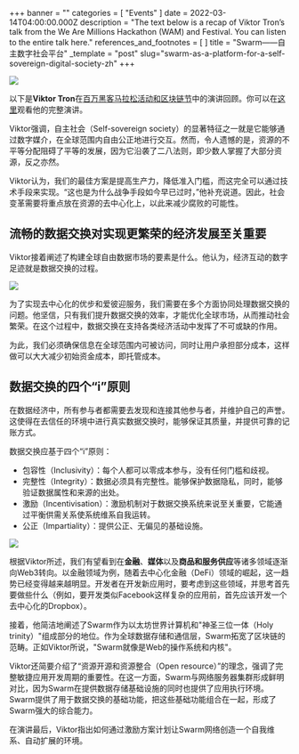 +++
banner = ""
categories = [ "Events" ]
date = 2022-03-14T04:00:00.000Z
description = "The text below is a recap of Viktor Tron’s talk from the We Are Millions Hackathon (WAM) and Festival. You can listen to the entire talk here."
references_and_footnotes = [ ]
title = "Swarm——自主数字社会平台"
_template = "post"
slug="swarm-as-a-platform-for-a-self-sovereign-digital-society-zh"
+++

![](/uploads/hive1.png)

以下是**Viktor Tron**在[百万黑客马拉松活动和区块链节](https://www.wearemillions.online/)中的演讲回顾。你可以在[这里](https://youtu.be/ar_2SllaO_0?t=171)观看他的完整演讲。

Viktor强调，自主社会（Self-sovereign society）的显著特征之一就是它能够通过数字媒介，在全球范围内自由公正地进行交互。然而，令人遗憾的是，资源的不平等分配阻碍了平等的发展，因为它沿袭了二八法则，即少数人掌握了大部分资源，反之亦然。

Viktor认为，我们的最佳方案是提高生产力，降低准入门槛，而这完全可以通过技术手段来实现。“这也是为什么战争手段如今早已过时，”他补充说道。因此，社会变革需要将重点放在资源的去中心化上，以此来减少腐败的可能性。

## 流畅的数据交换对实现更繁荣的经济发展至关重要

Viktor接着阐述了构建全球自由数据市场的要素是什么。他认为，经济互动的数字足迹就是数据交换的过程。

![](/uploads/hive1.png)

为了实现去中心化的优步和爱彼迎服务，我们需要在多个方面协同处理数据交换的问题。他坚信，只有我们提升数据交换的效率，才能优化全球市场，从而推动社会繁荣。在这个过程中，数据交换在支持各类经济活动中发挥了不可或缺的作用。

为此，我们必须确保信息在全球范围内可被访问，同时让用户承担部分成本，这样做可以大大减少初始资金成本，即托管成本。

## 数据交换的四个“i”原则

在数据经济中，所有参与者都需要去发现和连接其他参与者，并维护自己的声誉。这使得在去信任的环境中进行真实数据交换时，能够保证其质量，并提供可靠的记账方式。

数据交换应基于四个“i”原则：

- 包容性（Inclusivity）：每个人都可以零成本参与，没有任何门槛和歧视。
- 完整性（Integrity）：数据必须具有完整性。能够保护数据隐私，同时，能够验证数据属性和来源的出处。
- 激励（Incentivisation）：激励机制对于数据交换系统来说至关重要，它能通过平衡供需关系使系统维系自我运转。
- 公正（Impartiality）：提供公正、无偏见的基础设施。

![](/uploads/vik2.png)

根据Viktor所述，我们有望看到在**金融**、**媒体**以及**商品和服务供应**等诸多领域逐渐向Web3转向。以金融领域为例，随着去中心化金融（DeFi）领域的崛起，这一趋势已经变得越来越明显。开发者在开发新应用时，要考虑到这些领域，并思考首先要做些什么（例如，要开发类似Facebook这样复杂的应用前，首先应该开发一个去中心化的Dropbox）。

接着，他简洁地阐述了Swarm作为以太坊世界计算机和"神圣三位一体（Holy trinity）"组成部分的地位。作为全球数据存储和通信层，Swarm拓宽了区块链的范畴。正如Viktor所说，"Swarm就像是Web的操作系统和内核"。

Viktor还简要介绍了“资源开源和资源整合（Open resource）”的理念，强调了完整敏捷应用开发周期的重要性。在这一方面，Swarm与网络服务器集群形成鲜明对比，因为Swarm在提供数据存储基础设施的同时也提供了应用执行环境。Swarm提供了用于数据交换的基础功能，把这些基础功能组合在一起，形成了Swarm强大的综合能力。

在演讲最后，Viktor指出如何通过激励方案计划让Swarm网络创造一个自我维系、自动扩展的环境。